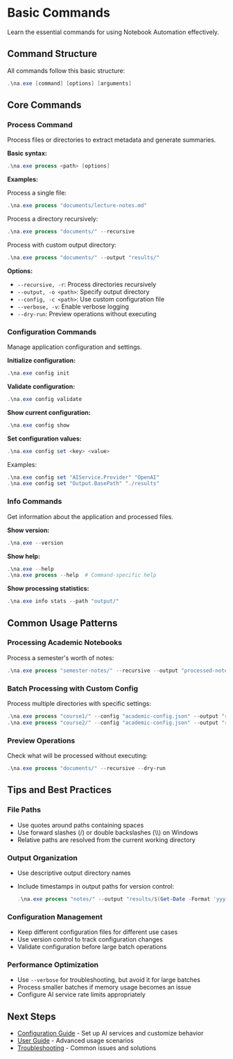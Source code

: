 # Basic Commands

Learn the essential commands for using Notebook Automation effectively.

## Command Structure

All commands follow this basic structure:

```powershell
.\na.exe [command] [options] [arguments]
```

## Core Commands

### Process Command

Process files or directories to extract metadata and generate summaries.

**Basic syntax:**

```powershell
.\na.exe process <path> [options]
```

**Examples:**

Process a single file:

```powershell
.\na.exe process "documents/lecture-notes.md"
```

Process a directory recursively:

```powershell
.\na.exe process "documents/" --recursive
```

Process with custom output directory:

```powershell
.\na.exe process "documents/" --output "results/"
```

**Options:**

- `--recursive, -r`: Process directories recursively
- `--output, -o <path>`: Specify output directory
- `--config, -c <path>`: Use custom configuration file
- `--verbose, -v`: Enable verbose logging
- `--dry-run`: Preview operations without executing

### Configuration Commands

Manage application configuration and settings.

**Initialize configuration:**

```powershell
.\na.exe config init
```

**Validate configuration:**

```powershell
.\na.exe config validate
```

**Show current configuration:**

```powershell
.\na.exe config show
```

**Set configuration values:**

```powershell
.\na.exe config set <key> <value>
```

Examples:

```powershell
.\na.exe config set "AIService.Provider" "OpenAI"
.\na.exe config set "Output.BasePath" "./results"
```

### Info Commands

Get information about the application and processed files.

**Show version:**

```powershell
.\na.exe --version
```

**Show help:**

```powershell
.\na.exe --help
.\na.exe process --help  # Command-specific help
```

**Show processing statistics:**

```powershell
.\na.exe info stats --path "output/"
```

## Common Usage Patterns

### Processing Academic Notebooks

Process a semester's worth of notes:

```powershell
.\na.exe process "semester-notes/" --recursive --output "processed-notes/" --verbose
```

### Batch Processing with Custom Config

Process multiple directories with specific settings:

```powershell
.\na.exe process "course1/" --config "academic-config.json" --output "results/course1/"
.\na.exe process "course2/" --config "academic-config.json" --output "results/course2/"
```

### Preview Operations

Check what will be processed without executing:

```powershell
.\na.exe process "documents/" --recursive --dry-run
```

## Tips and Best Practices

### File Paths

- Use quotes around paths containing spaces
- Use forward slashes (/) or double backslashes (\\\\) on Windows
- Relative paths are resolved from the current working directory

### Output Organization

- Use descriptive output directory names
- Include timestamps in output paths for version control:

  ```powershell
  .\na.exe process "notes/" --output "results/$(Get-Date -Format 'yyyy-MM-dd-HHmm')/"
  ```

### Configuration Management

- Keep different configuration files for different use cases
- Use version control to track configuration changes
- Validate configuration before large batch operations

### Performance Optimization

- Use `--verbose` for troubleshooting, but avoid it for large batches
- Process smaller batches if memory usage becomes an issue
- Configure AI service rate limits appropriately

## Next Steps

- [Configuration Guide](../configuration/index.md) - Set up AI services and customize behavior
- [User Guide](../user-guide/index.md) - Advanced usage scenarios
- [Troubleshooting](../troubleshooting/index.md) - Common issues and solutions
